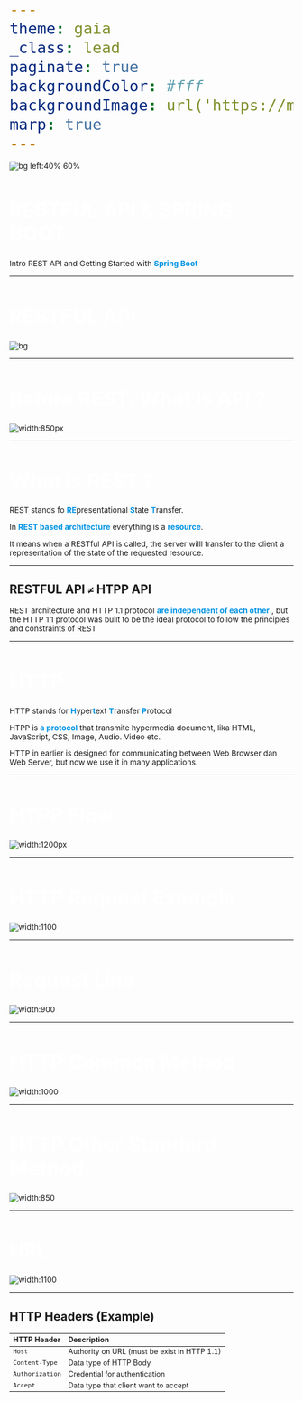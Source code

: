 ```yaml
---
theme: gaia
_class: lead
paginate: true
backgroundColor: #fff
backgroundImage: url('https://marp.app/assets/hero-background.svg')
marp: true
---
```


![bg left:40% 60%](./../images/rawlabs-academy-logo.png)

# **RESTFUL API & SPRING BOOT**
Intro REST API and Getting Started with **Spring Boot**

---
<!-- _class: lead -->

<style scoped>
    h1 {
        font-size: 2.2rem;
        color: white;
    } 
</style>
# RESTFUL API
![bg](./../images/materi-java/restful-api/bg.jpg)

---
 <!-- _class: lead -->
# Before REST, What is API ? 
![width:850px](./../images/materi-java/restful-api/API.png)
 
 ---
 # What is **REST** ? 

 REST stands fo **RE**presentational **S**tate **T**ransfer.

 In **REST based architecture** everything is a **resource**.

 It means when a RESTful API is called, the server willl transfer to the client a representation of the state of the requested resource.

---
<style scoped>
    p {
        font-size: 1.3rem;
    }
</style>
 ## **RESTFUL API** `≠` **HTPP API**

 REST architecture and HTTP 1.1 protocol **are independent of each other** , but the HTTP 1.1 protocol was built to be the ideal protocol to follow the principles and constraints of REST

 ---
 <style scoped>
    p {
        font-size: 1.1rem;
    }
</style>
  # **HTTP**

  HTTP stands for **H**yper**t**ext **T**ransfer **P**rotocol 

  HTPP is **a protocol** that transmite hypermedia document, lika HTML, JavaScript, CSS, Image, Audio. Video etc.

  HTTP in earlier is designed for communicating between Web Browser dan Web Server, but now we use it in many applications.

---
 <!-- _class: lead -->
# HTPP Flow
![width:1200px](./../images/materi-java/restful-api/http.png)

---
 <!-- _class: lead -->
# HTTP Request Example 
![width:1100](./../images/materi-java/restful-api/http-example.png)

---
<!-- _class: lead -->
# Request Line
![width:900](./../images/materi-java/restful-api/request-line.png)

---
<!-- _class: lead -->
# HTTP Common Method
![width:1000](./../images/materi-java/restful-api/common-method.png)

---
<!-- _class: lead -->
# HTTP Other **Standard** Method
![width:850](./../images/materi-java/restful-api/other-method.png)

---
<!-- _class: lead -->
# URL
![width:1100](./../images/materi-java/restful-api/URL.png)

---
<style scoped>
table {
    height: 60%;
    width: 100%;
    font-size: 30px;
}
</style>
## HTTP Headers **(Example)**

| HTTP Header | Description |
|:--------|:--------|
| `Host` | Authority on URL (must be exist in HTTP 1.1) |
| `Content-Type` | Data type of HTTP Body |
| `Authorization` | Credential for authentication |
| `Accept` | Data type that client want to accept |

---
<!-- _class: lead -->
# HTTP Response Example
![width:1200px](./../images/materi-java/restful-api/response-example.png)


---
<!-- _class: lead -->
# HTTP Response Status Line
![width:500px](./../images/materi-java/restful-api/response-status-line.png)

---
<!-- _class: lead -->
# List Of HTTP Status Codes
![width:1100px](./../images/materi-java/restful-api/list-status-code.png)

---
<!-- _class: lead -->
# HTTP Status Code
![width:600px](./../images/materi-java/restful-api/status-code.png)

---
<style scoped>
    p {
        font-size: 0.85rem;
    }
    table {
        width: 100%;
        font-size: 30px;
    }
</style>
# REST Path URL Restriction

`/user/1/balance` (balance owned by user id 1)
`/balance/1` (balance with id 1)
Remember, everything in REST is **resource, RPC -> function method only POST or GET**

| Purpose | Method |Incorrect | Correct |
|:--------|:--------|:--------|:--------|
| Retrieves a list of users | GET | /getAllCars | /users
| Create a new user | POST | /createUser |/users
| Delete a user | DELETE | /deleteUser | /users/10
| Get balance of user | GET | /getUserBalance | /users/11/balance

---
<!-- _class: lead -->
<style scoped>
    h1 {
        font-size: 2.2rem;
        color: white;
    } 
</style>
# Before Spring Boot
![bg](./../images/materi-java/restful-api/bg.jpg)

---
<style scoped>
    p, ol{
        font-size: 0.9rem;
    }
</style>
## Introduce: **Build Automation** Tools
Build Automation Tools is application tool that help you manage java application.

In Java, there are **Maven** (`pom.xml`) and **Gradle**
(`Groovy / Kotlin`).
What they do?
1. Automate manage your dependencies
2. Automate manage your build application to binary
3. Automate manage your testing
4. Etc.

---
<style scoped>
    p, ul{
        font-size: 0.8rem;
    }
</style>
## Common Lifecycle in Maven
Simple, we can call lifecycle = task
- `validate`: check if all information necessary for the build is available
- `compile`: compile the source code
- `test-compile`: compile the test source code
- `test`: run unit tests
- `package`: package compiled source code into the distributable format (jar, war, ...)
- `integration-test`: process and deploy the package if needed to run integration tests
- `install`: install the package to a local repository
- `deploy`: copy the package to the remote repository

---
<style scoped>
    p {
        font-size: 1.25rem;
    }
</style>
## Common CLI in Spring Boot

`mvn spring-boot:run` -> to run spring boot

`mvn clean install` -> to clean and install all related local dependencies

`mvn clean verify` -> to clean and verify all test related local dependencies

---
<!-- _class: lead -->

<style scoped>
    h1 {
        font-size: 2.2rem;
        color: white;
    } 
</style>
# SPRING BOOT

![bg](./../images/materi-java/restful-api/bg.jpg)

--- 
## What is **Spring Boot** ? 
Spring Boot makes it easy to create stand-alone, production-grade Spring based Applications that you can **"just run"**.

We take an **opinionated** view of the Spring platform and third-party libraries so you can **get started with minimum fuss**. Most Spring Boot applications need minimal Spring configuration.

--- 
<style scoped>
    p {
        font-size: 1.1rem;
    }
    p > strong {
        color: rgb(0, 147, 228);
    }
</style>

## Type Framework

\
**Opinionated** -> Complete (Web Server, Controller, Data Access)

**Non Opinionated** -> Modular (Web Server)

--- 
<style scoped>
    p,ul {
        font-size: 0.8rem;
    } 
</style>
## Why Spring Boot? 

You can choose Spring Boot because of the features and benefits it offers as given here:
- It provides a flexible way to configure Java Beans, XML  configurations, and Database Transactions.
- It provides a powerful batch processing and manages REST endpoints.
- In Spring Boot, everything is auto configured; no manual configurations are needed.
- It offers annotation-based spring application 
- Eases dependency management
- It includes Embedded Servlet Container

---
## Getting Started with **Spring Boot**
![left h:500](../images/materi-java/restful-api/spring-initializr.png)

--- 
## Spring Boot **Architecture**

![bg right:50% 100%](./../images/materi-java/restful-api/architecture.png)

**Note :** Get used to making it from the **bottom layer**. 

Create the model or entity that represent the table of database and then create the **data access layer**.

--- 
# Spring Boot Architecture

The `SpringApplication` class provides a convenient way to **bootstrap** a Spring application that will be started from a `main() `method. In many situations you can just delegate to the static `SpringApplication.run` method:

```java
@SpringBootApplication 
public class MyApplication {
public static void main(String[] args) { 
    SpringApplication.run(MyApplication.class, args);
    }
} 
```

---
## Project Structure
```text
.
└── com.rawlabs.demospringboot/
    ├── controller/         # Presentation layer
    │   └── ...
    ├── domain/
    │   ├── dao/            # Representation of Table
    │   │   └── ...
    │   └── dto/            # POJO Class
    │       └── ...
    ├── repository/         # Data access layer -> to database
    │   └── ...
    ├── service/            # Business logic layer
    │   └── ...
    └── DemoSpringbootApplication.java
```

---
<style scoped>
    pre {
        font-size: 0.75rem;
    }
</style>
## **Data Access Object** (DAO)
```java
@Data
@Builder
@NoArgsConstructor
@AllArgsConstructor
@Entity
@Table(name = "book")
public class Book {

    @Id
    @GeneratedValue(strategy = GenerationType.IDENTITY)
    private Long id;

    @Column(name = "title", nullable = false)
    private String title;

    @Column(name = "price", nullable = false)
    private Integer price;

}
```

--- 
<style scoped>
    table {
        width: 100%;
        font-size: 0.8rem;
    }
</style>
## Annotations

| Annotation | Description |
|:-----------|:------------|
| `@Data` | Lombok setter and getter generator |
| `@Builder` | Lombok builder class |
| `@NoArgsConstructor` | Lombok generate no arguments constructor |
| `@AllArgsConstructor` | Lombok generate all arguments constructor |
| `@Entity` | Annotate that class being used for entity |
| `@Table` | Represent the table on database |
| `@Id` | Represent ID primary key |
| `@GeneratedValue` | Generate value automatically |
| `@Column` | Represent column name on database |

---
## **Data Transfer Object** (DTO)
```java
@Data
@Builder
@NoArgsConstructor
@AllArgsConstructor
public class BookDto {

    private String title;

    private Integer price;

}
```

--- 
<style scoped>
    table {
        width: 100%;
    }
</style>
## Annotations

| Annotation | Description |
|:-----------|:------------|
| `@Data` | Lombok setter and getter generator |
| `@Builder` | Lombok builder class |
| `@NoArgsConstructor` | Lombok generate no arguments constructor |
| `@AllArgsConstructor` | Lombok generate all arguments constructor |

--- 
## Repository - **Data Access Layer**

```java
@Repository
public interface ProductRepository extends JpaRepository<Book, Long> {

}
```

\
The **annotations**
| Annotation | Description |
|:-----------|:------------|
| `@Repository` | Annotate that class being used for data access layer |

--- 
<style scoped>
    pre {
        font-size: 0.7rem;
    }
</style>

## Service - **Bussiness Logic Layer**

```java
@Service
public class BookService { 
    private final BookRepository bookRepository;

    @Autowired
    public BookService(BookRepository bookRepository) {
        this.bookRepository = bookRepository;
    }

    public Book save(BookDto request) {
        Book book = Book.builder()
                .title(request.getTitle())
                .price(request.getPrice())
                .build();
        return bookRepository.save(book);
    }

    public List<Book> getBooks() {
        return bookRepository.findAll();
    }
}
```

--- 

<style scoped>
    p {
        font-size: 1.5rem;
    }
</style>

## Annotations

| Annotation | Description |
|:-----------|:------------|
| `@Service` | Service class |
| `@Autowired` | Enabling spring boot to inject the object dependency implicitly |


--- 
<style scoped>
    p, pre {
        font-size: 0.75rem;
    }
</style>
## Controller - **Presentation Layer**

It comprises of all the logic related to User Interface (at this context is **HTTP Request** and **HTTP Response**).

```java
@RestController
@RequestMapping("/v1/book")
public class BookController {
    private final BookService bookService;

    @Autowired
    public BookController(BookService bookService) { 
        this.bookService = bookService;
    }

    @GetMapping(value = "", produces = MediaType.APPLICATION_JSON_VALUE)
    public List<Book> getBooks() {
        return bookService.getBooks();
    }
    
}
```

--- 
<style scoped>
    table {
        width: 100%;
    }
</style>
## Annotations

| Annotation | Description |
|:-----------|:------------|
| `@RestController` | Controller class |
| `@RequestMapping` | Path naming |
| `@GetMapping` | `GET` Method |
| `@PostMapping` | `POST` Method |
| `@PutMapping` | `PUT` Method |
| `@DeleteMapping` | `DELETE` Method |


--- 
<style scoped>
    p {
        font-size: 0.85rem;
    }
</style>

# **JPA and Hibernate**

Object-Relational Mapping **(ORM)** is the process of converting Java objects to database tables. In other words, this allows us to interact with a relational database without any SQL. **The Java Persistence API (JPA) is a specification that defines how to persist data in Java applications**. The primary focus of JPA is the ORM layer.

Hibernate is one of the most popular Java ORM frameworks in use today. Its first release was almost twenty years ago, and still has excellent community support and regular releases. Additionally, **Hibernate is a standard implementation of the JPA specification**, with a few additional features that are specific to Hibernate. Let's take a look at some core features of JPA and Hibernate.

--- 
<style scoped>
    pre {
        font-size: 1.25rem;
    }
</style>
## JPA Dependecies

```xml
<dependency>
    <groupId>org.springframework.boot</groupId>
    <artifactId>spring-boot-starter-data-jpa</artifactId>
</dependency>

<dependency>
    <groupId>org.postgresql</groupId>
    <artifactId>postgresql</artifactId>
</dependency>
```

--- 
<style scoped>
    pre {
        font-size: 2rem;
    }
</style>
## Spring JPA and Datasource Properties

```bash
spring.datasource.url=jdbc:postgresql://localhost:5432/demo 
spring.datasource.username=root 
spring.datasource.password=root
spring.jpa.hibernate.ddl-auto-update 
spring.jpa.show-sql=true
```
 
 ---
 <!-- _class: lead -->
![w:1000](./../images/thank-you.png)